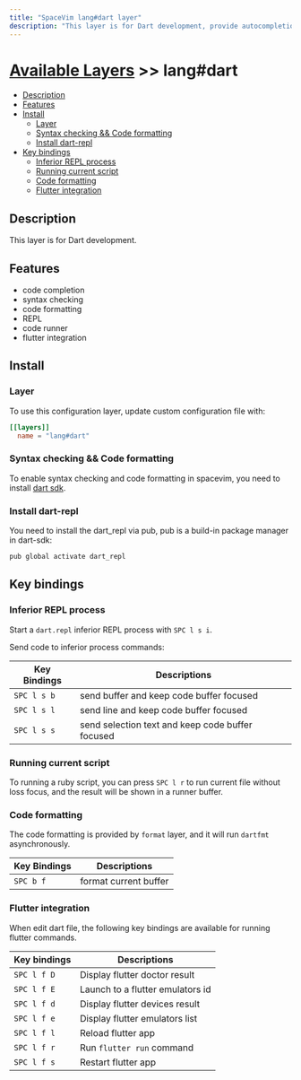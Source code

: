 ```yaml
---
title: "SpaceVim lang#dart layer"
description: "This layer is for Dart development, provide autocompletion, syntax checking, code format for Dart file."
---
```


# [Available Layers](../../) >> lang#dart

<!-- vim-markdown-toc GFM -->

- [Description](#description)
- [Features](#features)
- [Install](#install)
  - [Layer](#layer)
  - [Syntax checking && Code formatting](#syntax-checking--code-formatting)
  - [Install dart-repl](#install-dart-repl)
- [Key bindings](#key-bindings)
  - [Inferior REPL process](#inferior-repl-process)
  - [Running current script](#running-current-script)
  - [Code formatting](#code-formatting)
  - [Flutter integration](#flutter-integration)

<!-- vim-markdown-toc -->

## Description

This layer is for Dart development.

## Features

- code completion
- syntax checking
- code formatting
- REPL
- code runner
- flutter integration

## Install

### Layer

To use this configuration layer, update custom configuration file with:

```toml
[[layers]]
  name = "lang#dart"
```

### Syntax checking && Code formatting

To enable syntax checking and code formatting in spacevim,
you need to install [dart sdk](https://github.com/dart-lang/sdk).

### Install dart-repl

You need to install the dart_repl via pub, pub is a build-in package manager in dart-sdk:

```sh
pub global activate dart_repl
```

## Key bindings

### Inferior REPL process

Start a `dart.repl` inferior REPL process with `SPC l s i`.

Send code to inferior process commands:

| Key Bindings | Descriptions                                     |
| ------------ | ------------------------------------------------ |
| `SPC l s b`  | send buffer and keep code buffer focused         |
| `SPC l s l`  | send line and keep code buffer focused           |
| `SPC l s s`  | send selection text and keep code buffer focused |

### Running current script

To running a ruby script, you can press `SPC l r` to run current file without loss focus, and the result will be shown in a runner buffer.

### Code formatting

The code formatting is provided by `format` layer, and it will run `dartfmt` asynchronously.

| Key Bindings | Descriptions          |
| ------------ | --------------------- |
| `SPC b f`    | format current buffer |

### Flutter integration

When edit dart file, the following key bindings are available for running flutter commands.

| Key bindings | Descriptions                     |
| ------------ | -------------------------------- |
| `SPC l f D`  | Display flutter doctor result    |
| `SPC l f E`  | Launch to a flutter emulators id |
| `SPC l f d`  | Display flutter devices result   |
| `SPC l f e`  | Display flutter emulators list   |
| `SPC l f l`  | Reload flutter app               |
| `SPC l f r`  | Run `flutter run` command        |
| `SPC l f s`  | Restart flutter app              |
